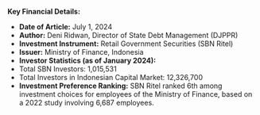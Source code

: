 **Key Financial Details:**

- **Date of Article:** July 1, 2024
- **Author:** Deni Ridwan, Director of State Debt Management (DJPPR)
- **Investment Instrument:** Retail Government Securities (SBN Ritel)
- **Issuer:** Ministry of Finance, Indonesia
- **Investor Statistics (as of January 2024):**
- Total SBN Investors: 1,015,531
- Total Investors in Indonesian Capital Market: 12,326,700
- **Investment Preference Ranking:** SBN Ritel ranked 6th among investment choices for employees of the Ministry of Finance, based on a 2022 study involving 6,687 employees.
